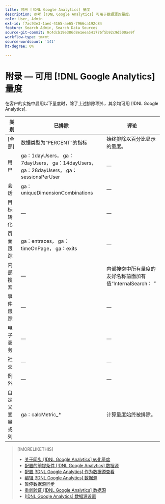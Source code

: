```yaml
---
title: 可用 [!DNL Google Analytics] 量度
description: 参考 [!DNL Google Analytics] 可用于数据源的量度。
role: User, Admin
exl-id: f7ac93e3-1aed-4165-ae65-7966ca192c84
feature: Search Admin, Search Data Sources
source-git-commit: 9c4dcb19e386d8e1eea541776f5b92c9d500ae9f
workflow-type: tm+mt
source-wordcount: '141'
ht-degree: 0%

---
```


# 附录 — 可用 [!DNL Google Analytics] 量度

在客户的实施中启用以下量度时，除了上述排除项外，其余均可用 [!DNL Google Analytics].

<!-- Notes as FYI to self:
>[!NOTE]
>
>* For some of these metrics, [!DNL Google] assigns the friendly name, and the name is consistent. For some metrics, the advertiser assigns the friendly name in [!DNL Google Analytics], and the name has a dynamic value.
>* Some metrics are assigned at the property level, and others are assigned at the view level.
-->

| 类别 | 已排除 | 评论 |
| ---- | ---- | ---- |
| \[全部\] | 数据类型为“PERCENT”的指标 | 始终排除以百分比显示的量度。 |
| 用户 | ga：1dayUsers， ga：7dayUsers， ga：14dayUsers， ga：28dayUsers， ga：sessionsPerUser | — |
| 会话 | ga：uniqueDimensionCombinations | — |
| 目标转化 | — | — |
| 页面跟踪 | ga：entraces， ga：timeOnPage， ga：exits | — |
| 内部搜索 | — | 内部搜索中所有量度的友好名称前面加有值“InternalSearch： ” |
| 事件跟踪 | — | — |
| 电子商务 | — | — |
| 社交 | — | — |
| 例外 | — | — |
| 自定义变量或列 | ga：calcMetric_* | 计算量度始终被排除。 |

>[!MORELIKETHIS]
>
>* [关于同步 [!DNL Google Analytics] 转化量度](data-source-about.md)
>* [配置的前提条件 [!DNL Google Analytics] 数据源](data-source-prerequisites.md)
>* [配置 [!DNL Google Analytics] 作为数据源查看](data-source-configure.md)
>* [编辑 [!DNL Google Analytics] 数据源](data-source-edit.md)
>* [暂停数据源同步](data-source-pause.md)
>* [重新验证 [!DNL Google Analytics] 数据源](data-source-reauthenticate.md)
>* [[!DNL Google Analytics] 数据源设置](data-source-settings.md)
